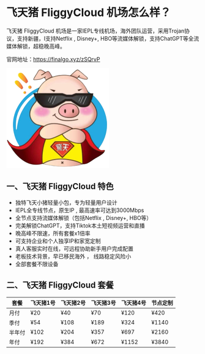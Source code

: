 # 飞天猪 FliggyCloud 机场怎么样？

飞天猪 FliggyCloud 机场是一家IEPL专线机场，海外团队运营，采用Trojan协议，支持新疆，I支持Netflix , Disney+, HBO等流媒体解锁，支持ChatGPT等全流媒体解锁，超稳晚高峰。

官网地址：https://finalgo.xyz/zSQrvP



![图片](https://raw.githubusercontent.com/tizibaike/fliggycloud/refs/heads/main/fliggycloud_logo.png)


## 一、飞天猪 FliggyCloud 特色

- 独特飞天小猪轻量小包，专为轻量用户设计
- IEPL全专线节点，原生IP , 最高速率可达到3000Mbps
- 全节点支持流媒体解锁（包括Netflix , Disney+, HBO等）
- 完美解锁ChatGPT，支持Tiktok本土短视频运营和直播
- 晚高峰不限速，所有套餐x1倍率
- 可支持企业和个人独享IP和家宽定制
- 真人客服实时在线，可远程协助新手用户完成配置
- 老板技术背景，早已移民海外 ， 线路稳定风险小
- 全部套餐不限设备

## 二、飞天猪 FliggyCloud 套餐

| 套餐   | 飞天猪1号 | 飞天猪2号 | 飞天猪3号 | 飞天猪4号 | 节点定制 |
| ------ | --------- | --------- | --------- | --------- | -------- |
| 月付   | ¥20       | ¥40       | ¥70       | ¥120      | ¥420     |
| 季付   | ¥54       | ¥108      | ¥189      | ¥324      | ¥1140    |
| 半年付 | ¥102      | ¥204      | ¥357      | ¥697      | ¥2160    |
| 年付   | ¥192      | ¥384      | ¥672      | ¥1152     | ¥3840    |


